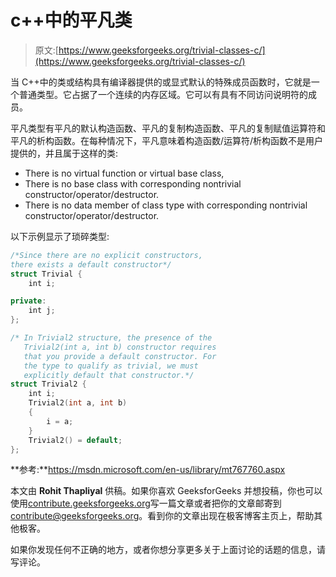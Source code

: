 # c++中的平凡类

> 原文:[https://www.geeksforgeeks.org/trivial-classes-c/](https://www.geeksforgeeks.org/trivial-classes-c/)

当 C++中的类或结构具有编译器提供的或显式默认的特殊成员函数时，它就是一个普通类型。它占据了一个连续的内存区域。它可以有具有不同访问说明符的成员。

平凡类型有平凡的默认构造函数、平凡的复制构造函数、平凡的复制赋值运算符和平凡的析构函数。在每种情况下，平凡意味着构造函数/运算符/析构函数不是用户提供的，并且属于这样的类:

*   There is no virtual function or virtual base class,
*   There is no base class with corresponding nontrivial constructor/operator/destructor.
*   There is no data member of class type with corresponding nontrivial constructor/operator/destructor.

以下示例显示了琐碎类型:

```cpp
/*Since there are no explicit constructors,
there exists a default constructor*/
struct Trivial {
    int i;

private:
    int j;
};

/* In Trivial2 structure, the presence of the 
   Trivial2(int a, int b) constructor requires
   that you provide a default constructor. For 
   the type to qualify as trivial, we must  
   explicitly default that constructor.*/
struct Trivial2 {
    int i;
    Trivial2(int a, int b)
    {
        i = a;
    }
    Trivial2() = default;
};
```

**参考:**https://msdn.microsoft.com/en-us/library/mt767760.aspx

本文由 **Rohit Thapliyal** 供稿。如果你喜欢 GeeksforGeeks 并想投稿，你也可以使用[contribute.geeksforgeeks.org](http://www.contribute.geeksforgeeks.org)写一篇文章或者把你的文章邮寄到 contribute@geeksforgeeks.org。看到你的文章出现在极客博客主页上，帮助其他极客。

如果你发现任何不正确的地方，或者你想分享更多关于上面讨论的话题的信息，请写评论。